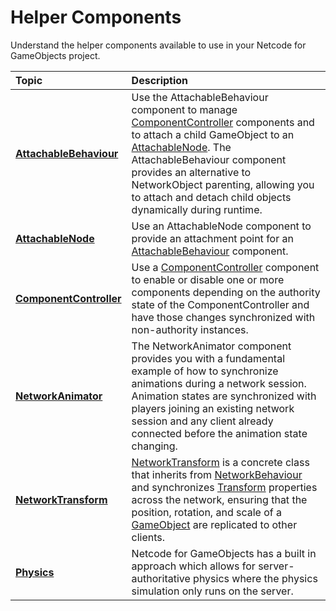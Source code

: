 # Helper Components

Understand the helper components available to use in your Netcode for GameObjects project.

 **Topic**                       | **Description**                  |
| :------------------------------ | :------------------------------- |
| **[AttachableBehaviour](attachablebehaviour.md)**| Use the AttachableBehaviour component to manage [ComponentController](componentcontroller.md) components and to attach a child GameObject to an [AttachableNode](attachablenode.md). The AttachableBehaviour component provides an alternative to NetworkObject parenting, allowing you to attach and detach child objects dynamically during runtime. |
| **[AttachableNode](attachablenode.md)**| Use an AttachableNode component to provide an attachment point for an [AttachableBehaviour](attachablebehaviour.md) component. |
| **[ComponentController](componentcontroller.md)**| Use a [ComponentController](https://docs.unity3d.com/Packages/com.unity.netcode.gameobjects@latest?subfolder=/api/Unity.Netcode.ComponentController.html) component to enable or disable one or more components depending on the authority state of the ComponentController and have those changes synchronized with non-authority instances. |
| **[NetworkAnimator](networkanimator.md)**| The NetworkAnimator component provides you with a fundamental example of how to synchronize animations during a network session. Animation states are synchronized with players joining an existing network session and any client already connected before the animation state changing. |
| **[NetworkTransform](networktransform.md)**| [NetworkTransform](https://docs.unity3d.com/Packages/com.unity.netcode.gameobjects@latest?subfolder=/api/Unity.Netcode.Components.NetworkTransform.html) is a concrete class that inherits from [NetworkBehaviour](../core/networkbehaviour.md) and synchronizes [Transform](https://docs.unity3d.com/Manual/class-Transform.html) properties across the network, ensuring that the position, rotation, and scale of a [GameObject](https://docs.unity3d.com/Manual/working-with-gameobjects.html) are replicated to other clients. |
| **[Physics](../../advanced-topics/physics.md)**| Netcode for GameObjects has a built in approach which allows for server-authoritative physics where the physics simulation only runs on the server. |
